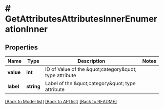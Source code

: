 # # GetAttributesAttributesInnerEnumerationInner

## Properties

Name | Type | Description | Notes
------------ | ------------- | ------------- | -------------
**value** | **int** | ID of Value of the \&quot;category\&quot; type attribute |
**label** | **string** | Label of the \&quot;category\&quot; type attribute |

[[Back to Model list]](../../README.md#models) [[Back to API list]](../../README.md#endpoints) [[Back to README]](../../README.md)
